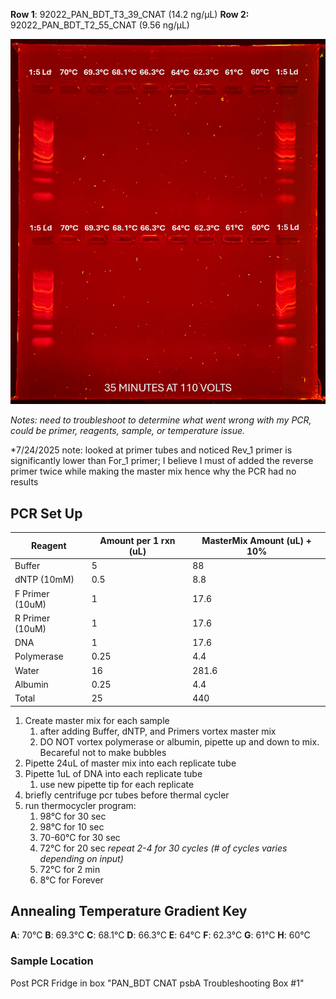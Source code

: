 **Row 1**: 92022_PAN_BDT_T3_39_CNAT (14.2 ng/μL)
**Row 2:** 92022_PAN_BDT_T2_55_CNAT (9.56 ng/μL)

![](psbA%20Gel%20Images/July21_2025_Gel.png)

*Notes: need to troubleshoot to determine what went wrong with my PCR, could be primer, reagents, sample, or temperature issue.* 

*7/24/2025 note: looked at primer tubes and noticed Rev_1 primer is significantly lower than For_1 primer; I believe I must of added the reverse primer twice while making the master mix hence why the PCR had no results
## PCR Set Up 

| Reagent         | Amount per 1 rxn (uL) | MasterMix Amount (uL) + 10% |
| --------------- | --------------------- | --------------------------- |
| Buffer          | 5                     | 88                          |
| dNTP (10mM)     | 0.5                   | 8.8                         |
| F Primer (10uM) | 1                     | 17.6                        |
| R Primer (10uM) | 1                     | 17.6                        |
| DNA             | 1                     | 17.6                        |
| Polymerase      | 0.25                  | 4.4                         |
| Water           | 16                    | 281.6                       |
| Albumin         | 0.25                  | 4.4                         |
| Total           | 25                    | 440                         |
1. Create master mix for each sample
    1. after adding Buffer, dNTP, and Primers vortex master mix
    2. DO NOT vortex polymerase or albumin, pipette up and down to mix. Becareful not to make bubbles
2. Pipette 24uL of master mix into each replicate tube
3. Pipette 1uL of DNA into each replicate tube
    1. use new pipette tip for each replicate
4. briefly centrifuge pcr tubes before thermal cycler
5. run thermocycler program:
    1. 98°C for 30 sec
    2. 98°C for 10 sec
    3. 70-60°C for 30 sec
    4. 72°C for 20 sec _repeat 2-4 for 30 cycles (# of cycles varies depending on input)_
    5. 72°C for 2 min
    6. 8°C for Forever

## Annealing Temperature Gradient Key 
**A**: 70°C
**B**: 69.3°C
**C**: 68.1°C
**D**: 66.3°C
**E**: 64°C
**F**: 62.3°C
**G**: 61°C
**H**: 60°C

### Sample Location 
Post PCR Fridge in box "PAN_BDT CNAT psbA Troubleshooting Box #1"